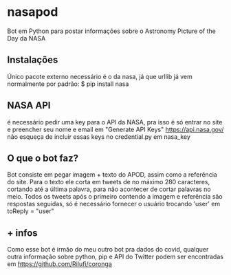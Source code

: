 # nasapod
Bot em Python para postar informações sobre o Astronomy Picture of the Day da NASA

## Instalações
Único pacote externo necessário é o da nasa, já que urllib já vem normalmente por padrão:
$ pip install nasa

## NASA API
é necessário pedir uma key para o API da NASA, pra isso é só entrar no site e preencher seu nome e email em "Generate API Keys" https://api.nasa.gov/ não esqueça de incluir essas keys no credential.py em nasa_key

## O que o bot faz?
Bot consiste em pegar imagem + texto do APOD, assim como a referência do site. Para o texto ele corta em tweets de no máximo 280 caracteres, cortando até a última palavra, para não acontecer de cortar palavras no meio. Todos os tweets após o primeiro contendo a imagem e referência são respostas seguidas, só é necessário fornecer o usuário trocando 'user' em toReply = "user"

## + infos
Como esse bot é irmão do meu outro bot pra dados do covid, qualquer outra informação sobre python, pip e API do Twitter podem ser encontradas em https://github.com/Rilufi/coronga
